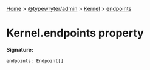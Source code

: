 [Home](./index) &gt; [@typewryter/admin](./admin.md) &gt; [Kernel](./admin.kernel.md) &gt; [endpoints](./admin.kernel.endpoints.md)

# Kernel.endpoints property


**Signature:**
```javascript
endpoints: Endpoint[]
```
